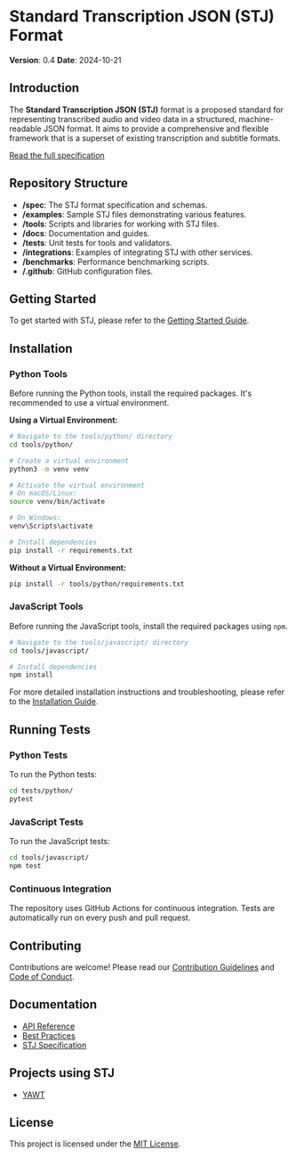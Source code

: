 # Standard Transcription JSON (STJ) Format

**Version**: 0.4
**Date**: 2024-10-21

## Introduction

The **Standard Transcription JSON (STJ)** format is a proposed standard for representing transcribed audio and video data in a structured, machine-readable JSON format. It aims to provide a comprehensive and flexible framework that is a superset of existing transcription and subtitle formats.

[Read the full specification](./spec/stj-specification.md)

## Repository Structure

- **/spec**: The STJ format specification and schemas.
- **/examples**: Sample STJ files demonstrating various features.
- **/tools**: Scripts and libraries for working with STJ files.
- **/docs**: Documentation and guides.
- **/tests**: Unit tests for tools and validators.
- **/integrations**: Examples of integrating STJ with other services.
- **/benchmarks**: Performance benchmarking scripts.
- **/.github**: GitHub configuration files.

## Getting Started

To get started with STJ, please refer to the [Getting Started Guide](./docs/getting-started.md).

## Installation

### Python Tools

Before running the Python tools, install the required packages. It's recommended to use a virtual environment.

**Using a Virtual Environment:**

```bash
# Navigate to the tools/python/ directory
cd tools/python/

# Create a virtual environment
python3 -m venv venv

# Activate the virtual environment
# On macOS/Linux:
source venv/bin/activate

# On Windows:
venv\Scripts\activate

# Install dependencies
pip install -r requirements.txt
```

**Without a Virtual Environment:**

```bash
pip install -r tools/python/requirements.txt
```

### JavaScript Tools

Before running the JavaScript tools, install the required packages using `npm`.

```bash
# Navigate to the tools/javascript/ directory
cd tools/javascript/

# Install dependencies
npm install
```

For more detailed installation instructions and troubleshooting, please refer to the [Installation Guide](./docs/installation.md).

## Running Tests

### Python Tests

To run the Python tests:

```bash
cd tests/python/
pytest
```

### JavaScript Tests

To run the JavaScript tests:

```bash
cd tools/javascript/
npm test
```

### Continuous Integration

The repository uses GitHub Actions for continuous integration. Tests are automatically run on every push and pull request.

## Contributing

Contributions are welcome! Please read our [Contribution Guidelines](./CONTRIBUTING.md) and [Code of Conduct](./CODE_OF_CONDUCT.md).

## Documentation

- [API Reference](./docs/api-reference.md)
- [Best Practices](./docs/best-practices.md)
- [STJ Specification](./spec/stj-specification.md)

## Projects using STJ

- [YAWT](https://github.com/yaniv-golan/YAWT)

## License

This project is licensed under the [MIT License](./LICENSE).
